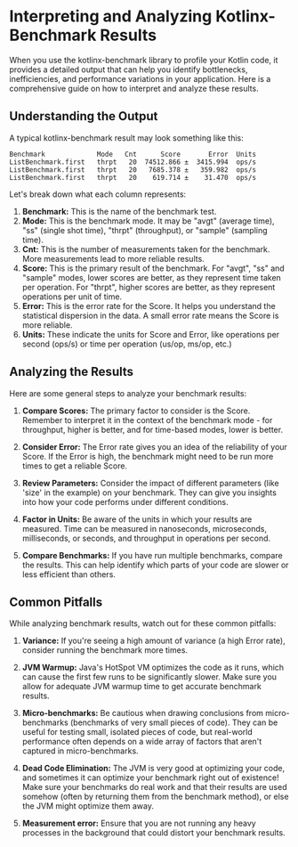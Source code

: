 # Interpreting and Analyzing Kotlinx-Benchmark Results

When you use the kotlinx-benchmark library to profile your Kotlin code, it provides a detailed output that can help you identify bottlenecks, inefficiencies, and performance variations in your application. Here is a comprehensive guide on how to interpret and analyze these results.

## Understanding the Output

A typical kotlinx-benchmark result may look something like this:

```
Benchmark             Mode   Cnt      Score       Error  Units
ListBenchmark.first   thrpt   20  74512.866 ±  3415.994  ops/s
ListBenchmark.first   thrpt   20   7685.378 ±   359.982  ops/s
ListBenchmark.first   thrpt   20    619.714 ±    31.470  ops/s
```

Let's break down what each column represents:

1. **Benchmark:** This is the name of the benchmark test.
2. **Mode:** This is the benchmark mode. It may be "avgt" (average time), "ss" (single shot time), "thrpt" (throughput), or "sample" (sampling time).
3. **Cnt:** This is the number of measurements taken for the benchmark. More measurements lead to more reliable results.
4. **Score:** This is the primary result of the benchmark. For "avgt", "ss" and "sample" modes, lower scores are better, as they represent time taken per operation. For "thrpt", higher scores are better, as they represent operations per unit of time.
5. **Error:** This is the error rate for the Score. It helps you understand the statistical dispersion in the data. A small error rate means the Score is more reliable.
6. **Units:** These indicate the units for Score and Error, like operations per second (ops/s) or time per operation (us/op, ms/op, etc.)

## Analyzing the Results

Here are some general steps to analyze your benchmark results:

1. **Compare Scores:** The primary factor to consider is the Score. Remember to interpret it in the context of the benchmark mode - for throughput, higher is better, and for time-based modes, lower is better.

2. **Consider Error:** The Error rate gives you an idea of the reliability of your Score. If the Error is high, the benchmark might need to be run more times to get a reliable Score.

3. **Review Parameters:** Consider the impact of different parameters (like 'size' in the example) on your benchmark. They can give you insights into how your code performs under different conditions.

4. **Factor in Units:** Be aware of the units in which your results are measured. Time can be measured in nanoseconds, microseconds, milliseconds, or seconds, and throughput in operations per second.

5. **Compare Benchmarks:** If you have run multiple benchmarks, compare the results. This can help identify which parts of your code are slower or less efficient than others.

## Common Pitfalls

While analyzing benchmark results, watch out for these common pitfalls:

1. **Variance:** If you're seeing a high amount of variance (a high Error rate), consider running the benchmark more times.

2. **JVM Warmup:** Java's HotSpot VM optimizes the code as it runs, which can cause the first few runs to be significantly slower. Make sure you allow for adequate JVM warmup time to get accurate benchmark results.

3. **Micro-benchmarks:** Be cautious when drawing conclusions from micro-benchmarks (benchmarks of very small pieces of code). They can be useful for testing small, isolated pieces of code, but real-world performance often depends on a wide array of factors that aren't captured in micro-benchmarks.

4. **Dead Code Elimination:** The JVM is very good at optimizing your code, and sometimes it can optimize your benchmark right out of existence! Make sure your benchmarks do real work and that their results are used somehow (often by returning them from the benchmark method), or else the JVM might optimize them away.

5. **Measurement error:** Ensure that you are not running any heavy processes in the background that could distort your benchmark results.